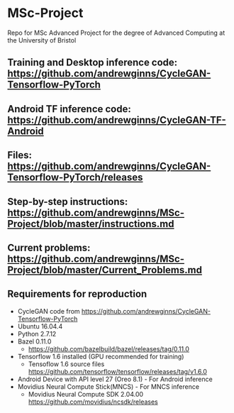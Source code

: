# MSc-Project
Repo for MSc Advanced Project for the degree of Advanced Computing at the University of Bristol

## Training and Desktop inference code: https://github.com/andrewginns/CycleGAN-Tensorflow-PyTorch
## Android TF inference code: https://github.com/andrewginns/CycleGAN-TF-Android
## Files: https://github.com/andrewginns/CycleGAN-Tensorflow-PyTorch/releases

## Step-by-step instructions: https://github.com/andrewginns/MSc-Project/blob/master/instructions.md

## Current problems: https://github.com/andrewginns/MSc-Project/blob/master/Current_Problems.md

## Requirements for reproduction
  * CycleGAN code from https://github.com/andrewginns/CycleGAN-Tensorflow-PyTorch
  * Ubuntu 16.04.4
  * Python 2.7.12
  * Bazel 0.11.0
    * https://github.com/bazelbuild/bazel/releases/tag/0.11.0
  * Tensorflow 1.6 installed (GPU recommended for training)
    * Tensoflow 1.6 source files https://github.com/tensorflow/tensorflow/releases/tag/v1.6.0
  * Android Device with API level 27 (Oreo 8.1) - For Android inference
  * Movidius Neural Compute Stick(MNCS) - For MNCS inference
    * Movidius Neural Compute SDK 2.04.00 https://github.com/movidius/ncsdk/releases
